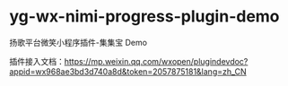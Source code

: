# yg-wx-nimi-progress-plugin-demo

扬歌平台微笑小程序插件-集集宝 Demo

插件接入文档：https://mp.weixin.qq.com/wxopen/plugindevdoc?appid=wx968ae3bd3d740a8d&token=2057875181&lang=zh_CN
